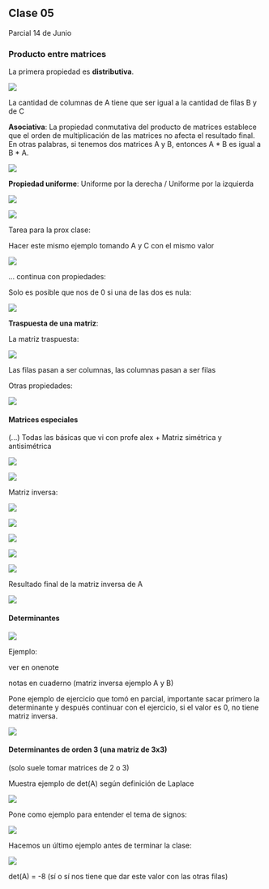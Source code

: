 ## Clase 05

Parcial 14 de Junio

### Producto entre matrices

La primera propiedad es **distributiva**. 

![](./113-assets/ppt-71-mate.png)

La cantidad de columnas de A tiene que ser igual a la cantidad de filas B y de C

**Asociativa**:
La propiedad conmutativa del producto de matrices establece que el orden de multiplicación de las matrices no afecta el resultado final. En otras palabras, si tenemos dos matrices A y B, entonces A * B es igual a B * A.

![](./113-assets/ppt-72-mate.png)

**Propiedad uniforme**:
Uniforme por la derecha / Uniforme por la izquierda

![](./113-assets/ppt-73-mate.png)

![](./113-assets/ppt-74-mate.png)

Tarea para la prox clase:

Hacer este mismo ejemplo tomando A y C con el mismo valor

![](./113-assets/ppt-75-mate.png)

... continua con propiedades:

Solo es posible que nos de 0 si una de las dos es nula:

![](./113-assets/ppt-76-mate.png)

**Traspuesta de una matriz**:

La matriz traspuesta:

![](./113-assets/ppt-77-mate.png)

Las filas pasan a ser columnas, las columnas pasan a ser filas

Otras propiedades:

![](./113-assets/ppt-78-mate.png)

#### Matrices especiales

(...) Todas las básicas que vi con profe alex +
Matriz simétrica y antisimétrica

![](./113-assets/ppt-79-mate.png)

![](./113-assets/ppt-80-mate.png)

Matriz inversa:

![](./113-assets/ppt-81-mate.png)

![](./113-assets/ppt-82-mate.png)

![](./113-assets/ppt-83-mate.png)

![](./113-assets/ppt-84-mate.png)

![](./113-assets/ppt-85-mate.png)

Resultado final de la matriz inversa de A

![](./113-assets/ppt-86-mate.png)

#### Determinantes

![](./113-assets/ppt-87-mate.png)

Ejemplo:

ver en onenote

notas en cuaderno (matriz inversa ejemplo A y B)

Pone ejemplo de ejercicio que tomó en parcial, importante sacar primero la determinante y después continuar con el ejercicio, si el valor es 0, no tiene matriz inversa.

![](./113-assets/ppt-88-mate.png)

#### Determinantes de orden 3 (una matriz de 3x3)

(solo suele tomar matrices de 2 o 3)

Muestra ejemplo de det(A) según definición de Laplace

![](./113-assets/ppt-89-mate.png)

Pone como ejemplo para entender el tema de signos:

![](./113-assets/ppt-90-mate.png)

Hacemos un último ejemplo antes de terminar la clase:

![](./113-assets/ppt-91-mate.png)

det(A) = -8 (sí o sí nos tiene que dar este valor con las otras filas)

